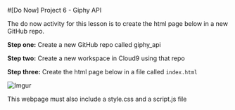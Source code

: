 #[Do Now] Project 6  - Giphy API

The do now activity for this lesson is to create the html page below in a new GitHub repo.

**Step one:** Create a new GitHub repo called giphy_api

**Step two:** Create a new workspace in Cloud9 using that repo

**Step three:** Create the html page below in a file called ```index.html```

![Imgur](http://i.imgur.com/BOISYpo.png)

This webpage must also include a style.css and a script.js file
